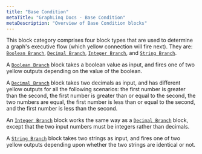 ```yaml
---
title: "Base Condition"
metaTitle: "GraphLinq Docs - Base Condition"
metaDescription: "Overview of Base Condition blocks"
---
```

This block category comprises four block types that are used to determine a graph's executive flow (which yellow connection will fire next). They are: <a href="/blockTypes/14-baseCondition/1-booleanBranch"> `Boolean Branch`</a>, <a href="/blockTypes/14-baseCondition/2-decimalBranch"> `Decimal Branch`</a>, <a href="/blockTypes/14-baseCondition/3-integerBranch"> `Integer Branch`</a>, and <a href="/blockTypes/14-baseCondition/4-stringBranch"> `String Branch`</a>. <p/>
A <a href="/blockTypes/14-baseCondition/1-booleanBranch"> `Boolean Branch`</a> block takes a boolean value as input, and fires one of two yellow outputs depending on the value of the boolean.<p/>
A <a href="/blockTypes/14-baseCondition/2-decimalBranch"> `Decimal Branch`</a> block takes two decimals as input, and has different yellow outputs for all the following scenarios: the first number is greater than the second, the first number is greater than or equal to the second, the two numbers are equal, the first number is less than or equal to the second, and the first number is less than the second.<p/>
An <a href="/blockTypes/14-baseCondition/3-integerBranch"> `Integer Branch`</a> block works the same way as a <a href="/blockTypes/14-baseCondition/2-decimalBranch"> `Decimal Branch`</a> block, except that the two input numbers must be integers rather than decimals.<p/>
A <a href="/blockTypes/14-baseCondition/4-stringBranch"> `String Branch`</a> block takes two strings as input, and fires one of two yellow outputs depending upon whether the two strings are identical or not.<p/>


